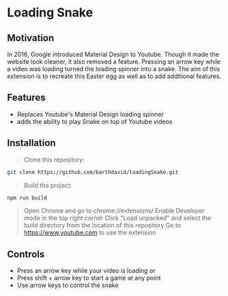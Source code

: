 # Loading Snake

## Motivation

In 2016, Google introduced Material Design to Youtube. Though it made the website look cleaner, it also removed a feature. Pressing an arrow key while a video was loading turned the loading spinner into a snake. The aim of this  extension is to recreate this Easter egg as well as to add additional features.

## Features

- Replaces Youtube's Material Design loading spinner
- adds the ability to play Snake on top of Youtube videos

## Installation

> Clone this repository:

``` bash
git clone https://github.com/barthdavid/loadingSnake.git
```

> Build the project:

``` bash
npm run build
```

> Open Chrome and go to chrome://extensions/
> Enable Developer mode in the top right corner
> Click "Load unpacked" and select the build directory from the location of this repository
> Go to https://www.youtube.com to use the extension

## Controls

- Press an arrow key while your video is loading or
- Press shift + arrow key to start a game at any point
- Use arrow keys to control the snake
